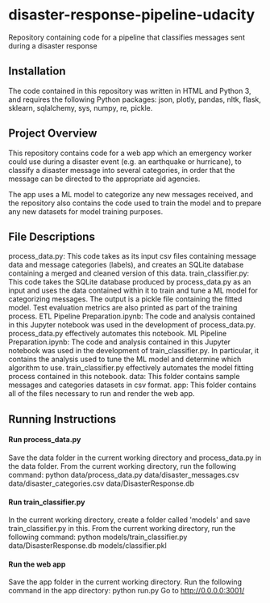 # disaster-response-pipeline-udacity
Repository containing code for a pipeline that classifies messages sent during a disaster response

## Installation

The code contained in this repository was written in HTML and Python 3, and requires the following Python packages: json, plotly, pandas, nltk, flask, sklearn, sqlalchemy, sys, numpy, re, pickle.

## Project Overview
This repository contains code for a web app which an emergency worker could use during a disaster event (e.g. an earthquake or hurricane), to classify a disaster message into several categories, in order that the message can be directed to the appropriate aid agencies.

The app uses a ML model to categorize any new messages received, and the repository also contains the code used to train the model and to prepare any new datasets for model training purposes.

## File Descriptions

process_data.py: This code takes as its input csv files containing message data and message categories (labels), and creates an SQLite database containing a merged and cleaned version of this data.
train_classifier.py: This code takes the SQLite database produced by process_data.py as an input and uses the data contained within it to train and tune a ML model for categorizing messages. The output is a pickle file containing the fitted model. Test evaluation metrics are also printed as part of the training process.
ETL Pipeline Preparation.ipynb: The code and analysis contained in this Jupyter notebook was used in the development of process_data.py. process_data.py effectively automates this notebook.
ML Pipeline Preparation.ipynb: The code and analysis contained in this Jupyter notebook was used in the development of train_classifier.py. In particular, it contains the analysis used to tune the ML model and determine which algorithm to use. train_classifier.py effectively automates the model fitting process contained in this notebook.
data: This folder contains sample messages and categories datasets in csv format.
app: This folder contains all of the files necessary to run and render the web app.

## Running Instructions

#### Run process_data.py
Save the data folder in the current working directory and process_data.py in the data folder.
From the current working directory, run the following command: python data/process_data.py data/disaster_messages.csv data/disaster_categories.csv data/DisasterResponse.db

#### Run train_classifier.py
In the current working directory, create a folder called 'models' and save train_classifier.py in this.
From the current working directory, run the following command: python models/train_classifier.py data/DisasterResponse.db models/classifier.pkl

#### Run the web app
Save the app folder in the current working directory.
Run the following command in the app directory: python run.py
Go to http://0.0.0.0:3001/

